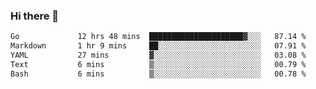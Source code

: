 ### Hi there 👋

<!--
**yeya24/yeya24** is a ✨ _special_ ✨ repository because its `README.md` (this file) appears on your GitHub profile.

Here are some ideas to get you started:

- 🔭 I’m currently working on ...
- 🌱 I’m currently learning ...
- 👯 I’m looking to collaborate on ...
- 🤔 I’m looking for help with ...
- 💬 Ask me about ...
- 📫 How to reach me: ...
- 😄 Pronouns: ...
- ⚡ Fun fact: ...
-->

<!--START_SECTION:waka-->

```txt
Go             12 hrs 48 mins  █████████████████████▓░░░   87.14 %
Markdown       1 hr 9 mins     ██░░░░░░░░░░░░░░░░░░░░░░░   07.91 %
YAML           27 mins         ▓░░░░░░░░░░░░░░░░░░░░░░░░   03.08 %
Text           6 mins          ▒░░░░░░░░░░░░░░░░░░░░░░░░   00.79 %
Bash           6 mins          ▒░░░░░░░░░░░░░░░░░░░░░░░░   00.78 %
```

<!--END_SECTION:waka-->
